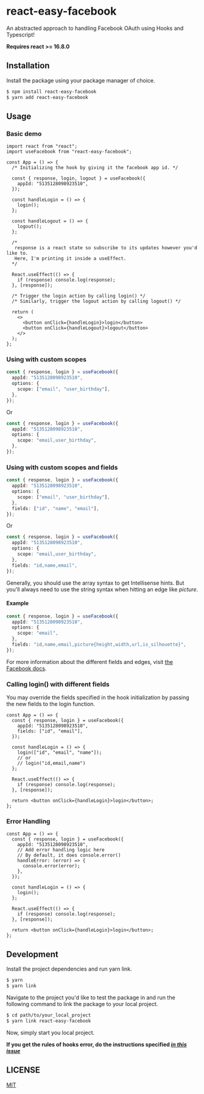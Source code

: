 # react-easy-facebook

An abstracted approach to handling Facebook OAuth using Hooks and Typescript!

**Requires react >= 16.8.0**

## Installation

Install the package using your package manager of choice.

```sh
$ npm install react-easy-facebook
$ yarn add react-easy-facebook
```

## Usage

### Basic demo

```tsx
import react from "react";
import useFacebook from "react-easy-facebook";

const App = () => {
  /* Initializing the hook by giving it the facebook app id. */

  const { response, login, logout } = useFacebook({
    appId: "5135128098923510",
  });

  const handleLogin = () => {
    login();
  };

  const handleLogout = () => {
    logout();
  };

  /*
   response is a react state so subscribe to its updates however you'd like to.
   Here, I'm printing it inside a useEffect.
  */

  React.useEffect(() => {
    if (response) console.log(response);
  }, [response]);

  /* Trigger the login action by calling login() */
  /* Similarly, trigger the logout action by calling logout() */

  return (
    <>
      <button onClick={handleLogin}>login</button>
      <button onClick={handleLogout}>logout</button>
    </>
  );
};
```

### Using with custom scopes

```ts
const { response, login } = useFacebook({
  appId: "5135128098923510",
  options: {
    scope: ["email", "user_birthday"],
  },
});
```

Or

```ts
const { response, login } = useFacebook({
  appId: "5135128098923510",
  options: {
    scope: "email,user_birthday",
  },
});
```

### Using with custom scopes and fields

```ts
const { response, login } = useFacebook({
  appId: "5135128098923510",
  options: {
    scope: ["email", "user_birthday"],
  },
  fields: ["id", "name", "email"],
});
```

Or

```ts
const { response, login } = useFacebook({
  appId: "5135128098923510",
  options: {
    scope: "email,user_birthday",
  },
  fields: "id,name,email",
});
```

Generally, you should use the array syntax to get Intellisense hints. But you'll always need to use the string syntax when hitting an edge like _picture_.

#### Example

```ts
const { response, login } = useFacebook({
  appId: "5135128098923510",
  options: {
    scope: "email",
  },
  fields: "id,name,email,picture{height,width,url,is_silhouette}",
});
```

For more information about the different fields and edges, visit [the Facebook docs](https://developers.facebook.com/docs/graph-api/reference/user).

### Calling login() with different fields

You may override the fields specified in the hook initialization by passing the new fields to the login function.

```tsx
const App = () => {
  const { response, login } = useFacebook({
    appId: "5135128098923510",
    fields: ["id", "email"],
  });

  const handleLogin = () => {
    login(["id", "email", "name"]);
    // or
    // login("id,email,name")
  };

  React.useEffect(() => {
    if (response) console.log(response);
  }, [response]);

  return <button onClick={handleLogin}>login</button>;
};
```

### Error Handling

```tsx
const App = () => {
  const { response, login } = useFacebook({
    appId: "5135128098923510",
    // Add error handling logic here
    // By default, it does console.error()
    handleError: (error) => {
      console.error(error);
    },
  });

  const handleLogin = () => {
    login();
  };

  React.useEffect(() => {
    if (response) console.log(response);
  }, [response]);

  return <button onClick={handleLogin}>login</button>;
};
```

## Development

Install the project dependencies and run yarn link.

```sh
$ yarn
$ yarn link
```

Navigate to the project you'd like to test the package in and run the following command to link the package to your local project.

```sh
$ cd path/to/your_local_project
$ yarn link react-easy-facebook
```

Now, simply start you local project.

**If you get the rules of hooks error, do the instructions specified [_in this issue_](https://github.com/facebook/react/issues/14257#issuecomment-595183610)**

## LICENSE

[MIT](https://github.com/osamaadam/react-easy-facebook/blob/master/LICENSE)
